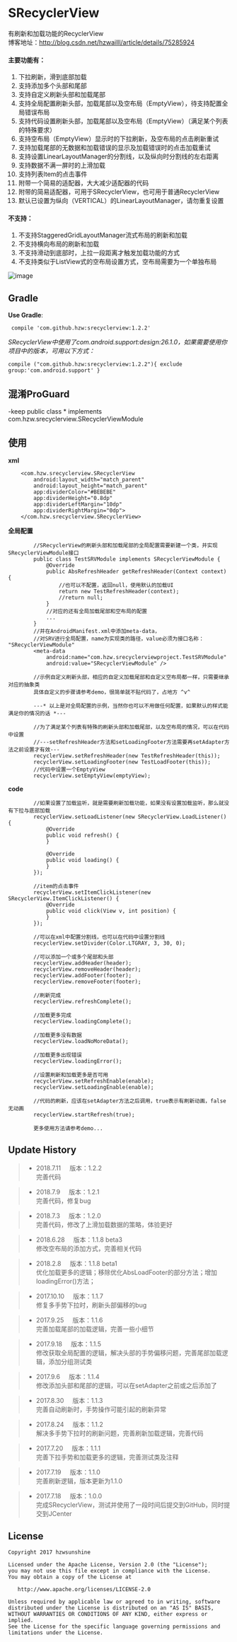 ﻿# SRecyclerView
有刷新和加载功能的RecyclerView</br>
博客地址：http://blog.csdn.net/hzwailll/article/details/75285924

#### 主要功能有：
1. 下拉刷新，滑到底部加载
2. 支持添加多个头部和尾部
3. 支持自定义刷新头部和加载尾部
4. 支持全局配置刷新头部，加载尾部以及空布局（EmptyView），待支持配置全局错误布局
5. 支持代码设置刷新头部，加载尾部以及空布局（EmptyView）（满足某个列表的特殊要求）
6. 支持空布局（EmptyView）显示时的下拉刷新，及空布局的点击刷新重试
7. 支持加载尾部的无数据和加载错误的显示及加载错误时的点击加载重试
8. 支持设置LinearLayoutManager的分割线，以及纵向时分割线的左右距离
9. 支持数据不满一屏时的上滑加载
10. 支持列表Item的点击事件
11. 附带一个简易的适配器，大大减少适配器的代码
12. 附带的简易适配器，可用于SRecyclerView，也可用于普通RecyclerView
13. 默认已设置为纵向（VERTICAL）的LinearLayoutManager，请勿重复设置

#### 不支持：
1. 不支持StaggeredGridLayoutManager流式布局的刷新和加载
2. 不支持横向布局的刷新和加载
3. 不支持滑动到底部时，上拉一段距离才触发加载功能的方式
4. 不支持类似于ListView式的空布局设置方式，空布局需要为一个单独布局


![image](https://github.com/HzwSunshine/SRecyclerView/blob/master/srecyclerview.gif)


##  Gradle
**Use Gradle**:&nbsp;&nbsp;&nbsp;&nbsp;

     compile 'com.github.hzw:srecyclerview:1.2.2'


*SRecyclerView中使用了com.android.support:design:26.1.0，如果需要使用你项目中的版本，可用以下方式：*

    compile ("com.github.hzw:srecyclerview:1.2.2"){ exclude group:'com.android.support' }



## 混淆ProGuard
-keep public class * implements com.hzw.srecyclerview.SRecyclerViewModule


## 使用
**xml**

```
    <com.hzw.srecyclerview.SRecyclerView
        android:layout_width="match_parent"
        android:layout_height="match_parent"
        app:dividerColor="#BEBEBE"
        app:dividerHeight="0.8dp"
        app:dividerLeftMargin="10dp"
        app:dividerRightMargin="0dp">
    </com.hzw.srecyclerview.SRecyclerView>
```
**全局配置**

```
        //SRecyclerView的刷新头部和加载尾部的全局配置需要新建一个类，并实现SRecyclerViewModule接口
        public class TestSRVModule implements SRecyclerViewModule {
            @Override
            public AbsRefreshHeader getRefreshHeader(Context context) {
                //也可以不配置，返回null，使用默认的加载UI
                return new TestRefreshHeader(context);
                //return null;
            }
            //对应的还有全局加载尾部和空布局的配置
            ...
        }
        //并在AndroidManifest.xml中添加meta-data，
        //对SRV进行全局配置，name为实现类的路径，value必须为接口名称： "SRecyclerViewModule"
        <meta-data
            android:name="com.hzw.srecyclerviewproject.TestSRVModule"
            android:value="SRecyclerViewModule" />

        //示例自定义刷新头部，相应的自定义加载尾部和自定义空布局都一样，只需要继承对应的抽象类
        具体自定义的步骤请参考demo，很简单就不贴代码了，占地方 ^v^

        ---* 以上是对全局配置的示例，当然你也可以不用做任何配置，如果默认的样式能满足你的情况的话 *---

        //为了满足某个列表有特殊的刷新头部和加载尾部，以及空布局的情况，可以在代码中设置
        //---setRefreshHeader方法和setLoadingFooter方法需要再setAdapter方法之前设置才有效---
        recyclerView.setRefreshHeader(new TestRefreshHeader(this));
        recyclerView.setLoadingFooter(new TestLoadFooter(this));
        //代码中设置一个EmptyView
        recyclerView.setEmptyView(emptyView);
```



**code**

```
        //如果设置了加载监听，就是需要刷新加载功能，如果没有设置加载监听，那么就没有下拉与底部加载
        recyclerView.setLoadListener(new SRecyclerView.LoadListener() {
            @Override
            public void refresh() {
            }

            @Override
            public void loading() {
            }
        });

        //item的点击事件
        recyclerView.setItemClickListener(new SRecyclerView.ItemClickListener() {
            @Override
            public void click(View v, int position) {
            }
        });

        //可以在xml中配置分割线，也可以在代码中设置分割线
        recyclerView.setDivider(Color.LTGRAY, 3, 30, 0);

        //可以添加一个或多个尾部和头部
        recyclerView.addHeader(header);
        recyclerView.removeHeader(header);
        recyclerView.addFooter(footer);
        recyclerView.removeFooter(footer);

        //刷新完成
        recyclerView.refreshComplete();

        //加载更多完成
        recyclerView.loadingComplete();

        //加载更多没有数据
        recyclerView.loadNoMoreData();

        //加载更多出现错误
        recyclerView.loadingError();

        //设置刷新和加载更多是否可用
        recyclerView.setRefreshEnable(enable);
        recyclerView.setLoadingEnable(enable);

        //代码的刷新，应该在setAdapter方法之后调用，true表示有刷新动画，false无动画
        recyclerView.startRefresh(true);

        更多使用方法请参考demo...
```





## Update History

> * 2018.7.11     &nbsp;&nbsp;&nbsp;&nbsp;版本：1.2.2 </br>
完善代码

> * 2018.7.9     &nbsp;&nbsp;&nbsp;&nbsp;版本：1.2.1 </br>
完善代码，修复bug

> * 2018.7.3     &nbsp;&nbsp;&nbsp;&nbsp;版本：1.2.0 </br>
完善代码，修改了上滑加载数据的策略，体验更好

> * 2018.6.28     &nbsp;&nbsp;&nbsp;&nbsp;版本：1.1.8 beta3 </br>
修改空布局的添加方式，完善相关代码

> * 2018.2.8     &nbsp;&nbsp;&nbsp;&nbsp;版本：1.1.8 beta1 </br>
优化加载更多的逻辑；移除优化AbsLoadFooter的部分方法；增加loadingError()方法；

> * 2017.10.10     &nbsp;&nbsp;&nbsp;&nbsp;版本：1.1.7 </br>
修复多手势下拉时，刷新头部偏移的bug

> * 2017.9.25     &nbsp;&nbsp;&nbsp;&nbsp;版本：1.1.6 </br>
完善加载尾部的加载逻辑，完善一些小细节

> * 2017.9.18     &nbsp;&nbsp;&nbsp;&nbsp;版本：1.1.5 </br>
修改获取全局配置的逻辑，解决头部的手势偏移问题，完善尾部加载逻辑，添加分组测试类

> * 2017.9.6     &nbsp;&nbsp;&nbsp;&nbsp;版本：1.1.4 </br>
修改添加头部和尾部的逻辑，可以在setAdapter之前或之后添加了

> * 2017.8.30    &nbsp;&nbsp;&nbsp;&nbsp;版本：1.1.3 </br>
完善自动刷新时，手势操作可能引起的刷新异常

> * 2017.8.24    &nbsp;&nbsp;&nbsp;&nbsp;版本：1.1.2 </br>
解决多手势下拉时的刷新问题，完善刷新加载逻辑，完善代码

> * 2017.7.20    &nbsp;&nbsp;&nbsp;&nbsp;版本：1.1.1 </br>
完善下拉手势和加载更多的逻辑，完善测试类及注释

> * 2017.7.19    &nbsp;&nbsp;&nbsp;&nbsp;版本：1.1.0 </br>
完善刷新逻辑，版本更新为1.1.0

> * 2017.7.18    &nbsp;&nbsp;&nbsp;&nbsp;版本：1.0.0 </br>
完成SRecyclerView，测试并使用了一段时间后提交到GitHub，同时提交到JCenter

License
-------

    Copyright 2017 hzwsunshine

    Licensed under the Apache License, Version 2.0 (the "License");
    you may not use this file except in compliance with the License.
    You may obtain a copy of the License at

       http://www.apache.org/licenses/LICENSE-2.0

    Unless required by applicable law or agreed to in writing, software
    distributed under the License is distributed on an "AS IS" BASIS,
    WITHOUT WARRANTIES OR CONDITIONS OF ANY KIND, either express or implied.
    See the License for the specific language governing permissions and
    limitations under the License.

